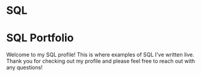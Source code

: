 # SQL
# SQL Portfolio
Welcome to my SQL profile! This is where examples of SQL I've written live. Thank you for checking out my profile and please feel free to reach out with any questions!
